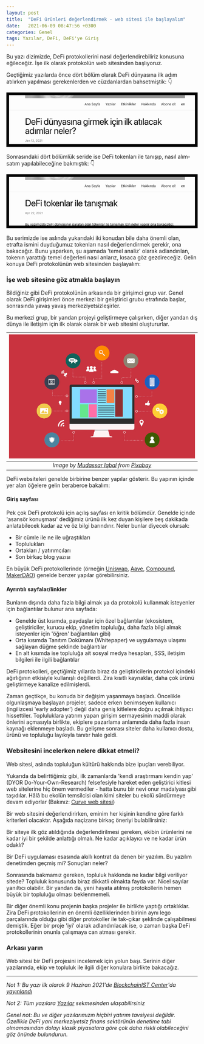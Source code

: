 ```yaml
---
layout: post
title:  "DeFi ürünleri değerlendirmek - web sitesi ile başlayalım"
date:   2021-06-09 08:47:56 +0300
categories: Genel
tags: Yazılar, DeFi, DeFi'ye Giriş
---
```


Bu yazı dizimizde, DeFi protokollerini nasıl değerlendirebiliriz konusuna eğileceğiz. İşe ilk olarak protokolün web sitesinden başlıyoruz.

Geçtiğimiz yazılarda önce dört bölüm olarak DeFi dünyasına ilk adım atılırken yapılması gerekenlerden ve cüzdanlardan bahsetmiştik:  👇

![](/assets/defi_ilk_adimlar_800.png)


Sonrasındaki dört bölümlük seride ise DeFi tokenları ile tanışıp, nasıl alım-satım yapılabileceğine bakmıştık: 👇

![](/assets/defi-tokenlar-tanismak-800.png)

Bu serimizde ise aslında yukarıdaki iki konudan bile daha önemli olan, etrafta ismini duyduğumuz tokenları nasıl değerlendirmek gerekir, ona bakacağız. Bunu yaparken, şu aşamada 'temel analiz' olarak adlandırılan, tokenın yarattığı temel değerleri nasıl anlarız, kısaca göz gezdireceğiz.  Gelin konuya DeFi protokolünün web sitesinden başlayalım: 

### İşe web sitesine göz atmakla başlayın
Bildiğiniz gibi DeFi protokolünün arkasında bir girişimci grup var. Genel olarak DeFi girişimleri önce merkezi bir geliştirici grubu etrafında başlar, sonrasında yavaş yavaş merkeziyetsizleşirler. 

Bu merkezi grup, bir yandan projeyi geliştirmeye çalışırken, diğer yandan dış dünya ile iletişim için ilk olarak olarak bir web sitesini oluştururlar. 


| ![website](/assets/online-3461400_800.jpg)|
|:--:| 
| *Image by [Mudassar Iqbal](https://pixabay.com/users/kreatikar-8562930/) from [Pixabay](https://pixabay.com/)*|

DeFi websiteleri genelde birbirine benzer yapılar gösterir. Bu yapının içinde yer alan öğelere gelin beraberce bakalım: 

#### Giriş sayfası
Pek çok DeFi protokolü için açılış sayfası en kritik bölümdür. Genelde içinde 'asansör konuşması' dediğimiz ürünü ilk kez duyan kişilere beş dakikada anlatabilecek kadar az ve öz bilgi barındırır. Neler bunlar diyecek olursak: 
- Bir cümle ile ne ile uğraştıkları
- Toplulukları
- Ortakları / yatırımcıları
- Son birkaç blog yazısı

En büyük DeFi protokollerinde (örneğin [Uniswap](https://uniswap.org/), [Aave](https://aave.com/), [Compound](https://compound.finance/), [MakerDAO](https://makerdao.com/en/)) genelde benzer yapılar görebilirsiniz. 

#### Ayrıntılı sayfalar/linkler
Bunların dışında daha fazla bilgi almak ya da protokolü kullanmak isteyenler için bağlantılar bulunur ana sayfada:
- Genelde üst kısımda, paydaşlar için özel bağlantılar (ekosistem, geliştiriciler, kurucu ekip, yönetim topluluğu, daha fazla bilgi almak isteyenler için 'öğren' bağlantıları gibi) 
- Orta kısımda Tanıtım Dokümanı (Whitepaper) ve uygulamaya ulaşımı sağlayan düğme şeklinde bağlantılar
- En alt kısımda ise topluluğa ait sosyal medya hesapları, SSS, iletişim bilgileri ile ilgili bağlantılar

DeFi protokolleri, geçtiğimiz yıllarda biraz da geliştiricilerin protokol içindeki ağırlığının etkisiyle kullanışlı değillerdi. Zira kısıtlı kaynaklar, daha çok ürünü geliştirmeye kanalize edilmişlerdi. 

Zaman geçtikçe, bu konuda bir değişim yaşanmaya başladı. Öncelikle olgunlaşmaya başlayan projeler, sadece erken benimseyen kullanıcı (ingilizcesi 'early adopter') değil daha geniş kitlelere doğru açılmak ihtiyacı hissettiler. Topluluklara yatırım yapan girişim sermayesinin maddi olarak önlerini açmasıyla birlikte, ekiplere pazarlama anlamında daha fazla insan kaynağı eklenmeye başladı. Bu gelişme sonrası siteler daha kullanıcı dostu, ürünü ve topluluğu layıkıyla tanıtır hale geldi.

### Websitesini incelerken nelere dikkat etmeli?
Web sitesi, aslında topluluğun kültürü hakkında bize ipuçları verebiliyor. 

Yukarıda da belirttiğimiz gibi, ilk zamanlarda 'kendi araştırmanı kendin yap' (DYOR Do-Your-Own-Research) felsefesiyle hareket eden geliştirici kitlesi web sitelerine hiç önem vermediler - hatta bunu bir nevi onur madalyası gibi taşıdılar. Hâlâ bu ekolün temsilcisi olan kimi siteler bu ekolü sürdürmeye devam ediyorlar (Bakınız: [Curve web sitesi](https://curve.fi/)) 

Bir web sitesini değerlendirirken, eminim her kişinin kendine göre farklı kriterleri olacaktır. Aşağıda naçizane birkaç öneriyi bulabilirsiniz: 

Bir siteye ilk göz atıldığında değerlendirilmesi gereken, ekibin ürünlerini ne kadar iyi bir şekilde anlattığı olmalı. Ne kadar açıklayıcı ve ne kadar ürün odaklı? 

Bir DeFi uygulaması esasında akıllı kontrat da denen bir yazılım. Bu yazılım denetimden geçmiş mi? Sonuçları neler?

Sonrasında bakmamız gereken, topluluk hakkında ne kadar bilgi veriliyor sitede? Topluluk konusunda biraz dikkatli olmakta fayda var. Nicel sayılar yanıltıcı olabilir. Bir yandan da, yeni hayata atılmış protokollerin hemen büyük bir topluluğu olması beklenmemeli. 

Bir diğer önemli konu projenin başka projeler ile birlikte yaptığı ortaklıklar. Zira DeFi protokollerinin en önemli özelliklerinden birinin aynı lego parçalarında olduğu gibi diğer protokoller ile tak-çıkar şeklinde çalışabilmesi demiştik. Eğer bir proje 'iyi' olarak adlandırılacak ise, o zaman başka DeFi protokollerinin onunla çalışmaya can atması gerekir. 

### Arkası yarın

Web sitesi bir DeFi projesini incelemek için yolun başı. Serinin diğer yazılarında, ekip ve topluluk ile ilgili diğer konulara birlikte bakacağız.

---

*Not 1: Bu yazı ilk olarak 9 Haziran 2021'de [BlockchainIST Center](https://medium.com/blockchainist-center)'da [yayınlandı](https://medium.com/blockchainist-center/defi-protokolleri-nas%C4%B1l-de%C4%9Ferlendirmeli-web-sitesi-i%CC%87le-ba%C5%9Flayal%C4%B1m-f66bb285e493)*

*Not 2: Tüm yazılara [Yazılar](/articles/) sekmesinden ulaşabilirsiniz*

*Genel not: Bu ve diğer yazılarımızın hiçbiri yatırım tavsiyesi değildir. Özellikle DeFi yani merkeziyetsiz finans sektörünün denetime tabi olmamasından dolayı klasik piyasalara göre çok daha riskli olabileceğini göz önünde bulundurun.* 
